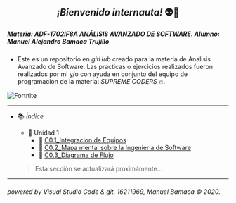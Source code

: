 
## <center> *¡Bienvenido internauta!* :alien::raised_hands: </center>

##### Materia: ADF-1702IF8A ANÁLISIS AVANZADO DE SOFTWARE.  Alumno: Manuel Alejandro Bamaca Trujillo
  - Este es un repositorio en _gitHub_ creado para la materia de Analisis Avanzado de Software.
  Las practicas o ejercicios realizados fueron realizados por mi y/o con ayuda en conjunto del equipo de programacion de la materia: _SUPREME CODERS_ :fire:.

  ![Fortnite](https://progameguides.com/wp-content/uploads/2020/02/featured-fortnite-c2-season2-guide.jpg)
___
- :books: *Índice*
  - :closed_book: Unidad 1
    - :bookmark_tabs: [C0.1_Integracion de Equipos](/blog/C0.1_ManuelBamaca_SupremeCoders.md)
    - :bookmark_tabs: [C0.2_Mapa mental sobre la Ingenieria de Software](blog/C0.2_ManuelBamaca_SupremeCoders.md)
    - :bookmark_tabs: [C0.3_Diagrama de Flujo](/blog/C0.3_ManuelBamaca_SupremeCoders.md)

  > Esta sección se actualizará proximámente...

___
###### powered by Visual Studio Code & git. 16211969, Manuel Bamaca © 2020.



